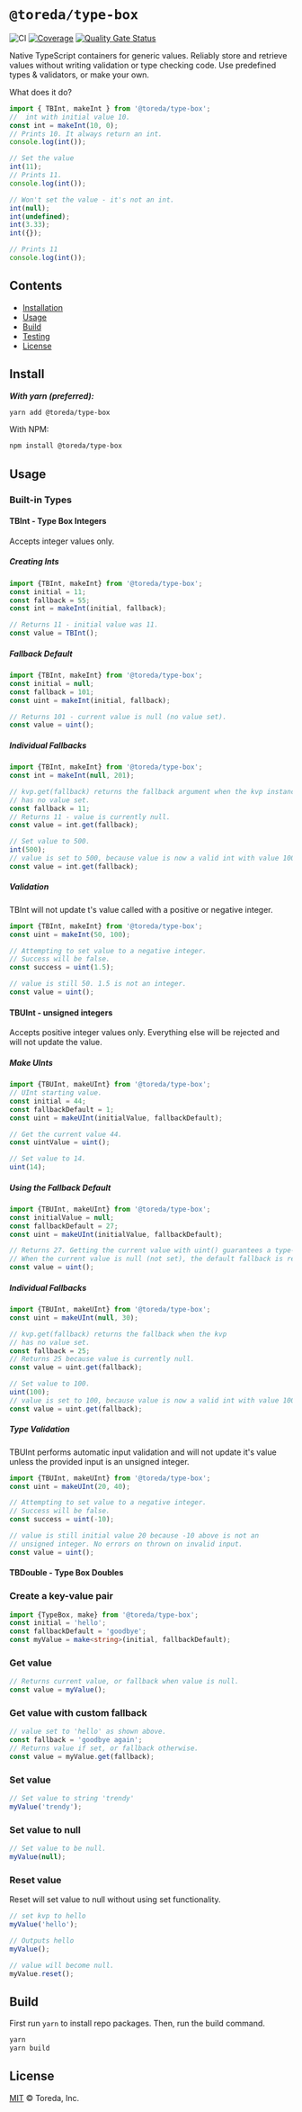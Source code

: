 

# `@toreda/type-box`

![CI](https://github.com/toreda/type-box/workflows/CI/badge.svg?branch=master) [![Coverage](https://sonarcloud.io/api/project_badges/measure?project=toreda_type-box&metric=coverage)](https://sonarcloud.io/dashboard?id=toreda_type-box) [![Quality Gate Status](https://sonarcloud.io/api/project_badges/measure?project=toreda_type-box&metric=alert_status)](https://sonarcloud.io/dashboard?id=toreda_type-box)

Native TypeScript containers for generic values. Reliably store and retrieve values without writing validation or type checking code. Use predefined types & validators, or make your own.


What does it do?
```typescript
import { TBInt, makeInt } from '@toreda/type-box';
//  int with initial value 10.
const int = makeInt(10, 0);
// Prints 10. It always return an int.
console.log(int());

// Set the value
int(11);
// Prints 11.
console.log(int());

// Won't set the value - it's not an int.
int(null);
int(undefined);
int(3.33);
int({});

// Prints 11
console.log(int());

```

## Contents

-   [Installation](#Installation)
-   [Usage](#usage)
-   [Build](#build)
-   [Testing](#testing)
-   [License](#license)


## Install

**_With yarn (preferred):_**
```bash
yarn add @toreda/type-box
```

With NPM:
```bash
npm install @toreda/type-box
```

## Usage


###  Built-in Types

#### TBInt - Type Box Integers
Accepts integer values only.
##### Creating Ints
```typescript
import {TBInt, makeInt} from '@toreda/type-box';
const initial = 11;
const fallback = 55;
const int = makeInt(initial, fallback);

// Returns 11 - initial value was 11.
const value = TBInt();
```

##### Fallback Default
```typescript
import {TBInt, makeInt} from '@toreda/type-box';
const initial = null;
const fallback = 101;
const uint = makeInt(initial, fallback);

// Returns 101 - current value is null (no value set).
const value = uint();
```

##### Individual Fallbacks
```typescript
import {TBInt, makeInt} from '@toreda/type-box';
const int = makeInt(null, 201);

// kvp.get(fallback) returns the fallback argument when the kvp instance
// has no value set.
const fallback = 11;
// Returns 11 - value is currently null.
const value = int.get(fallback);

// Set value to 500.
int(500);
// value is set to 500, because value is now a valid int with value 100.
const value = int.get(fallback);
```

##### Validation
TBInt will not update t's value called with a positive or negative integer.
```typescript
import {TBInt, makeInt} from '@toreda/type-box';
const uint = makeInt(50, 100);

// Attempting to set value to a negative integer.
// Success will be false.
const success = uint(1.5);

// value is still 50. 1.5 is not an integer.
const value = uint();
```


#### TBUInt - unsigned integers
Accepts positive integer values only. Everything else will be rejected and will not update the value.

##### Make UInts
```typescript
import {TBUInt, makeUInt} from '@toreda/type-box';
// UInt starting value.
const initial = 44;
const fallbackDefault = 1;
const uint = makeUInt(initialValue, fallbackDefault);

// Get the current value 44.
const uintValue = uint();

// Set value to 14.
uint(14);
```

##### Using the  Fallback Default
```typescript
import {TBUInt, makeUInt} from '@toreda/type-box';
const initialValue = null;
const fallbackDefault = 27;
const uint = makeUInt(initialValue, fallbackDefault);

// Returns 27. Getting the current value with uint() guarantees a type-safe return value.
// When the current value is null (not set), the default fallback is returned instead.
const value = uint();
```


##### Individual Fallbacks
```typescript
import {TBUInt, makeUInt} from '@toreda/type-box';
const uint = makeUInt(null, 30);

// kvp.get(fallback) returns the fallback when the kvp
// has no value set.
const fallback = 25;
// Returns 25 because value is currently null.
const value = uint.get(fallback);

// Set value to 100.
uint(100);
// value is set to 100, because value is now a valid int with value 100.
const value = uint.get(fallback);
```

##### Type Validation
TBUInt performs automatic input validation and will not update it's value unless the provided input is an unsigned integer.
```typescript
import {TBUInt, makeUInt} from '@toreda/type-box';
const uint = makeUInt(20, 40);

// Attempting to set value to a negative integer.
// Success will be false.
const success = uint(-10);

// value is still initial value 20 because -10 above is not an
// unsigned integer. No errors on thrown on invalid input.
const value = uint();
```


#### TBDouble - Type Box Doubles


### Create a key-value pair
```typescript
import {TypeBox, make} from '@toreda/type-box';
const initial = 'hello';
const fallbackDefault = 'goodbye';
const myValue = make<string>(initial, fallbackDefault);
```

### Get value
```typescript
// Returns current value, or fallback when value is null.
const value = myValue();
```

### Get value with custom fallback
```typescript
// value set to 'hello' as shown above.
const fallback = 'goodbye again';
// Returns value if set, or fallback otherwise.
const value = myValue.get(fallback);
```

### Set value
```typescript
// Set value to string 'trendy'
myValue('trendy');
```

### Set value to null
```typescript
// Set value to be null.
myValue(null);
```

### Reset value
Reset will set value to null without using set functionality.
```typescript
// set kvp to hello
myValue('hello');

// Outputs hello
myValue();

// value will become null.
myValue.reset();
```

## Build
First run `yarn` to install repo packages. Then, run the build command.
```bash
yarn
yarn build
```

## License

[MIT](LICENSE) &copy; Toreda, Inc.
